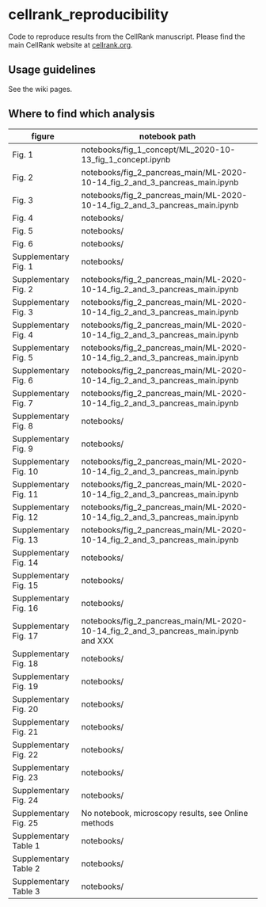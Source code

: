 # cellrank_reproducibility
Code to reproduce results from the CellRank manuscript. Please find the main CellRank website at [cellrank.org](https://cellrank.org).

## Usage guidelines
See the wiki pages.

## Where to find which analysis
figure       | notebook path     
---------------| ---------------
| Fig. 1 | notebooks/fig_1_concept/ML_2020-10-13_fig_1_concept.ipynb|
| Fig. 2 | notebooks/fig_2_pancreas_main/ML-2020-10-14_fig_2_and_3_pancreas_main.ipynb|
| Fig. 3 | notebooks/fig_2_pancreas_main/ML-2020-10-14_fig_2_and_3_pancreas_main.ipynb|
| Fig. 4 | notebooks/ |
| Fig. 5 | notebooks/ |  
| Fig. 6 | notebooks/ |
| Supplementary Fig. 1 | notebooks/ |
| Supplementary Fig. 2 | notebooks/fig_2_pancreas_main/ML-2020-10-14_fig_2_and_3_pancreas_main.ipynb |
| Supplementary Fig. 3 | notebooks/fig_2_pancreas_main/ML-2020-10-14_fig_2_and_3_pancreas_main.ipynb |
| Supplementary Fig. 4 | notebooks/fig_2_pancreas_main/ML-2020-10-14_fig_2_and_3_pancreas_main.ipynb |
| Supplementary Fig. 5 | notebooks/fig_2_pancreas_main/ML-2020-10-14_fig_2_and_3_pancreas_main.ipynb |
| Supplementary Fig. 6 | notebooks/fig_2_pancreas_main/ML-2020-10-14_fig_2_and_3_pancreas_main.ipynb |
| Supplementary Fig. 7 | notebooks/fig_2_pancreas_main/ML-2020-10-14_fig_2_and_3_pancreas_main.ipynb  |
| Supplementary Fig. 8 | notebooks/ |
| Supplementary Fig. 9 | notebooks/ |
| Supplementary Fig. 10 | notebooks/fig_2_pancreas_main/ML-2020-10-14_fig_2_and_3_pancreas_main.ipynb |
| Supplementary Fig. 11 | notebooks/fig_2_pancreas_main/ML-2020-10-14_fig_2_and_3_pancreas_main.ipynb |
| Supplementary Fig. 12 | notebooks/fig_2_pancreas_main/ML-2020-10-14_fig_2_and_3_pancreas_main.ipynb |
| Supplementary Fig. 13 | notebooks/fig_2_pancreas_main/ML-2020-10-14_fig_2_and_3_pancreas_main.ipynb |
| Supplementary Fig. 14 | notebooks/ |
| Supplementary Fig. 15 | notebooks/ |
| Supplementary Fig. 16 | notebooks/ |
| Supplementary Fig. 17 | notebooks/fig_2_pancreas_main/ML-2020-10-14_fig_2_and_3_pancreas_main.ipynb and XXX |
| Supplementary Fig. 18 | notebooks/ |
| Supplementary Fig. 19 | notebooks/ |
| Supplementary Fig. 20 | notebooks/ |
| Supplementary Fig. 21 | notebooks/ |
| Supplementary Fig. 22 | notebooks/ |
| Supplementary Fig. 23 | notebooks/ |
| Supplementary Fig. 24 | notebooks/ |
| Supplementary Fig. 25 | No notebook, microscopy results, see Online methods |
| Supplementary Table 1 | notebooks/ |
| Supplementary Table 2 | notebooks/ |
| Supplementary Table 3 | notebooks/ |
